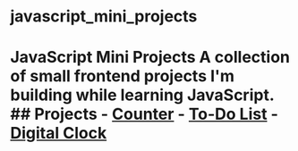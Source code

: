# javascript_mini_projects
# JavaScript Mini Projects  A collection of small frontend projects I'm building while learning JavaScript.  ## Projects  - [Counter](./counter) - [To-Do List](./todo-app) - [Digital Clock](./digital-clock)
